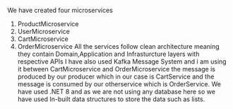 We have created four microservices

1. ProductMicroservice
2. UserMicroservice
3. CartMicroservice
4. OrderMicroservice
   All the services follow clean architecture meaning they contain Domain,Application and Infrasturcture layers with respective APIs
   I have also used Kafka Message System and i am using it between CartMicroservice and OrderMicroservice the message is produced by our producer which in our case is CartService and the message is consumed by our otherservice which is OrderService.
   We have used .NET 8 and as we are not using any database here so we have used In-built data structures to store the data such as lists.
